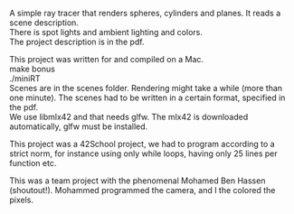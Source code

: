 A simple ray tracer that renders spheres, cylinders and planes. It reads a scene description.  
There is spot lights and ambient lighting and colors.  
The project description is in the pdf.

This project was written for and compiled on a Mac.  
make bonus  
./miniRT <scene>  
Scenes are in the scenes folder. Rendering might take a while (more than one minute). The scenes had to be written in a certain format, specified in the pdf.  
We use libmlx42 and that needs glfw. The mlx42 is downloaded automatically, glfw must be installed.

This project was a 42School project, we had to program according to a strict norm, for instance using only while loops, having only 25 lines per function etc.

This was a team project with the phenomenal Mohamed Ben Hassen (shoutout!). Mohammed programmed the camera, and I the colored the pixels.
